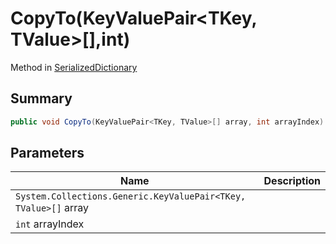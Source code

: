 # CopyTo(KeyValuePair\<TKey, TValue>\[],int)

Method in [SerializedDictionary](./)

## Summary

```csharp
public void CopyTo(KeyValuePair<TKey, TValue>[] array, int arrayIndex)
```

## Parameters

| Name                                                            | Description |
| --------------------------------------------------------------- | ----------- |
| `System.Collections.Generic.KeyValuePair<TKey, TValue>[]` array |             |
| `int` arrayIndex                                                |             |
